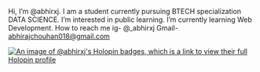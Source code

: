 Hi, I’m @abhirxj.
I am a student currently pursuing BTECH specialization DATA SCIENCE.
I’m interested in public learning.
I’m currently learning Web Development.
How to reach me 
ig- @_abhirxj
Gmail- abhirajchouhan018@gmail.com

[![An image of @abhirxj's Holopin badges, which is a link to view their full Holopin profile](https://holopin.me/abhirxj)](https://holopin.io/@abhirxj)

<!---
abhirxj/abhirxj is a ✨ special ✨ repository because its `README.md` (this file) appears on your GitHub profile.
You can click the Preview link to take a look at your changes.
--->
